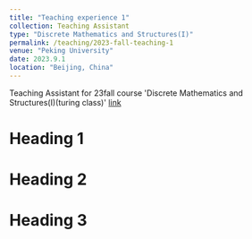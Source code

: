```yaml
---
title: "Teaching experience 1"
collection: Teaching Assistant
type: "Discrete Mathematics and Structures(I)"
permalink: /teaching/2023-fall-teaching-1
venue: "Peking University"
date: 2023.9.1
location: "Beijing, China"
---
```


Teaching Assistant for 23fall course 'Discrete Mathematics and Structures(I)(turing class)' [link](https://dean.pku.edu.cn/service/web/courseDetail.php?flag=1&zxjhbh=BZ2425104833400_11831)

Heading 1
======

Heading 2
======

Heading 3
======